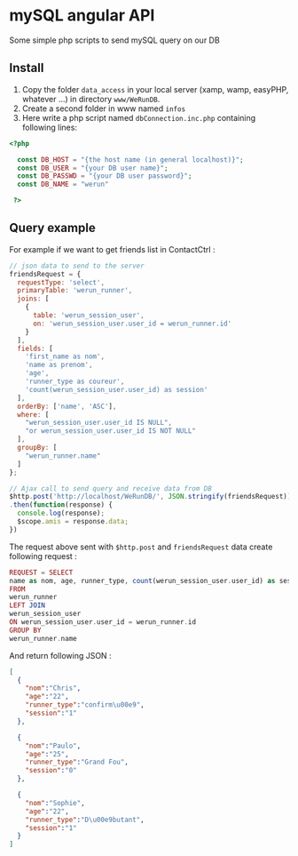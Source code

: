 # mySQL angular API

Some simple php scripts to send mySQL query on our DB

## Install
1. Copy the folder `data_access` in your local server (xamp, wamp, easyPHP, whatever ...) in directory `www/WeRunDB`.
2. Create a second folder in www named `infos`
3. Here write a php script named `dbConnection.inc.php` containing following lines:
````php
<?php

  const DB_HOST = "{the host name (in general localhost)}";
  const DB_USER = "{your DB user name}";
  const DB_PASSWD = "{your DB user password}";
  const DB_NAME = "werun"

 ?>
````

## Query example

For example if we want to get friends list in ContactCtrl :
````js
// json data to send to the server
friendsRequest = {
  requestType: 'select',
  primaryTable: 'werun_runner',
  joins: [
    {
      table: 'werun_session_user',
      on: 'werun_session_user.user_id = werun_runner.id'
    }
  ],
  fields: [
    'first_name as nom',
    'name as prenom',
    'age',
    'runner_type as coureur',
    'count(werun_session_user.user_id) as session'
  ],
  orderBy: ['name', 'ASC'],
  where: [
    "werun_session_user.user_id IS NULL",
    "or werun_session_user.user_id IS NOT NULL"
  ],
  groupBy: [
    "werun_runner.name"
  ]
};

// Ajax call to send query and receive data from DB
$http.post('http://localhost/WeRunDB/', JSON.stringify(friendsRequest))
.then(function(response) {
  console.log(response);
  $scope.amis = response.data;
})
````

The request above sent with `$http.post` and ``friendsRequest`` data create following request :
````php
REQUEST = SELECT
name as nom, age, runner_type, count(werun_session_user.user_id) as session
FROM
werun_runner
LEFT JOIN
werun_session_user
ON werun_session_user.user_id = werun_runner.id
GROUP BY
werun_runner.name
````

And return following JSON :
````json
[
  {
    "nom":"Chris",
    "age":"22",
    "runner_type":"confirm\u00e9",
    "session":"1"
  },

  {
    "nom":"Paulo",
    "age":"25",
    "runner_type":"Grand Fou",
    "session":"0"
  },

  {
    "nom":"Sophie",
    "age":"22",
    "runner_type":"D\u00e9butant",
    "session":"1"
  }
]
````
